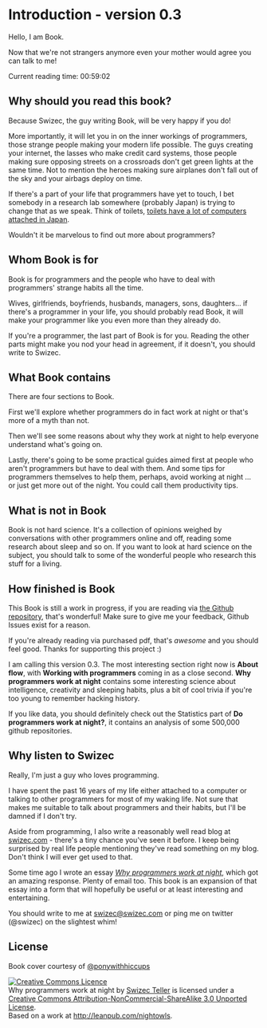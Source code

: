 # Introduction - version 0.3

Hello, I am Book. 

Now that we're not strangers anymore even your mother would agree you can talk to me!

Current reading time: 00:59:02

## Why should you read this book?

Because Swizec, the guy writing Book, will be very happy if you do!

More importantly, it will let you in on the inner workings of programmers, those strange people making your modern life possible. The guys creating your internet, the lasses who make credit card systems, those people making sure opposing streets on a crossroads don't get green lights at the same time. Not to mention the heroes making sure airplanes don't fall out of the sky and your airbags deploy on time.

If there's a part of your life that programmers have yet to touch, I bet somebody in a research lab somewhere (probably Japan) is trying to change that as we speak. Think of toilets, [toilets have a lot of computers attached in Japan](http://priceonomics.com/toilets/).

Wouldn't it be marvelous to find out more about programmers?

## Whom Book is for

Book is for programmers and the people who have to deal with programmers' strange habits all the time.

Wives, girlfriends, boyfriends, husbands, managers, sons, daughters…  if there's a programmer in your life, you should probably read Book, it will make your programmer like you even more than they already do.

If you're a programmer, the last part of Book is for you. Reading the other parts might make you nod your head in agreement, if it doesn't, you should write to Swizec.

## What Book contains

There are four sections to Book.

First we'll explore whether programmers do in fact work at night or that's more of a myth than not.

Then we'll see some reasons about why they work at night to help everyone understand what's going on.

Lastly, there's going to be some practical guides aimed first at people who aren't programmers but have to deal with them. And some tips for programmers themselves to help them, perhaps, avoid working at night … or just get more out of the night. You could call them productivity tips.

## What is not in Book

Book is not hard science. It's a collection of opinions weighed by conversations with other programmers online and off, reading some research about sleep and so on. If you want to look at hard science on the subject, you should talk to some of the wonderful people who research this stuff for a living.

## How finished is Book

This Book is still a work in progress, if you are reading via [the Github repository](https://github.com/Swizec/nightowls), that's wonderful! Make sure to give me your feedback, Github Issues exist for a reason.

If you're already reading via purchased pdf, that's _awesome_ and you should feel good. Thanks for supporting this project :)

I am calling this version 0.3. The most interesting section right now is **About flow**, with **Working with programmers** coming in as a close second. **Why programmers work at night** contains some interesting science about intelligence, creativity and sleeping habits, plus a bit of cool trivia if you're too young to remember hacking history.

If you like data, you should definitely check out the Statistics part of **Do programmers work at night?**, it contains an analysis of some 500,000 github repositories.

## Why listen to Swizec

Really, I'm just a guy who loves programming.

I have spent the past 16 years of my life either attached to a  computer or talking to other programmers for most of my waking life. Not sure that makes me suitable to talk about programmers and their habits, but I'll be damned if I don't try.

Aside from programming, I also write a reasonably well read blog at [swizec.com](http://swizec.com) - there's a tiny chance you've seen it before. I keep being surprised by real life people mentioning they've read something on my blog. Don't think I will ever get used to that.

Some time ago I wrote an essay _[Why programmers work at night](http://swizec.com/blog/why-programmers-work-at-night/swizec/3198)_, which got an amazing response. Plenty of email too. This book is an expansion of that essay into a form that will hopefully be useful or at least interesting and entertaining.

You should write to me at swizec@swizec.com or ping me on twitter (@swizec) on the slightest whim!

## License

Book cover courtesy of [@ponywithhiccups](https://twitter.com/ponywithhiccups)

<a rel="license" href="http://creativecommons.org/licenses/by-nc-sa/3.0/deed.en_GB"><img alt="Creative Commons Licence" style="border-width:0" src="http://i.creativecommons.org/l/by-nc-sa/3.0/88x31.png" /></a><br /><span xmlns:dct="http://purl.org/dc/terms/" href="http://purl.org/dc/dcmitype/Text" property="dct:title" rel="dct:type">Why programmers work at night</span> by <a xmlns:cc="http://creativecommons.org/ns#" href="http://swizec.com" property="cc:attributionName" rel="cc:attributionURL">Swizec Teller</a> is licensed under a <a rel="license" href="http://creativecommons.org/licenses/by-nc-sa/3.0/deed.en_GB">Creative Commons Attribution-NonCommercial-ShareAlike 3.0 Unported License</a>.<br />Based on a work at <a xmlns:dct="http://purl.org/dc/terms/" href="http://leanpub.com/nightowls" rel="dct:source">http://leanpub.com/nightowls</a>.
